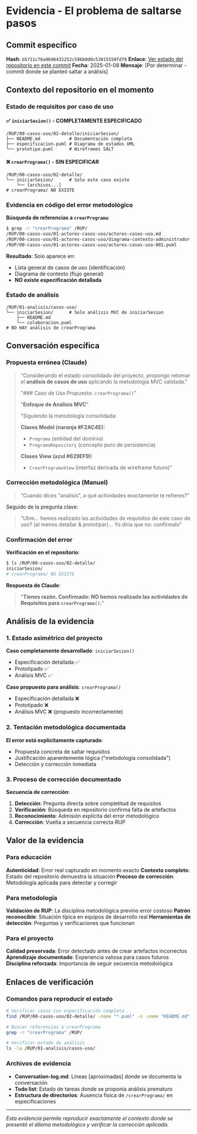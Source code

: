 # Evidencia - El problema de saltarse pasos

## Commit específico

**Hash**: `b5711c76a9b96432252c596b0d0c53815550fdf8`
**Enlace**: [Ver estado del repositorio en este commit](https://github.com/mmasias/pySigHor/tree/b5711c76a9b96432252c596b0d0c53815550fdf8)
**Fecha**: 2025-01-08
**Mensaje**: [Por determinar - commit donde se planteó saltar a análisis]

## Contexto del repositorio en el momento

### Estado de requisitos por caso de uso

#### ✅ `iniciarSesion()` - COMPLETAMENTE ESPECIFICADO
```
/RUP/00-casos-uso/02-detalle/iniciarSesion/
├── README.md           # Documentación completa
├── especificacion.puml # Diagrama de estados UML
└── prototipo.puml      # Wireframes SALT
```

#### ❌ `crearPrograma()` - SIN ESPECIFICAR
```
/RUP/00-casos-uso/02-detalle/
└── iniciarSesion/      # Solo este caso existe
    └── [archivos...]
# crearPrograma/ NO EXISTE
```

### Evidencia en código del error metodológico

**Búsqueda de referencias a `crearPrograma`**:
```bash
$ grep -r "crearPrograma" /RUP/
/RUP/00-casos-uso/01-actores-casos-uso/actores-casos-uso.md
/RUP/00-casos-uso/01-actores-casos-uso/diagrama-contexto-administrador.puml
/RUP/00-casos-uso/01-actores-casos-uso/actores-casos-uso-001.puml
```

**Resultado**: Solo aparece en:
- Lista general de casos de uso (identificación)
- Diagrama de contexto (flujo general)
- **NO existe especificación detallada**

### Estado de análisis

```
/RUP/01-analisis/casos-uso/
└── iniciarSesion/      # Solo análisis MVC de iniciarSesion
    ├── README.md
    └── colaboracion.puml
# NO HAY análisis de crearPrograma
```

## Conversación específica

### Propuesta errónea (Claude)

> "Considerando el estado consolidado del proyecto, propongo retomar el **análisis de casos de uso** aplicando la metodología MVC validada."
> 
> "### Caso de Uso Propuesto: `crearPrograma()`"
> 
> "**Enfoque de Análisis MVC**"
> 
> "Siguiendo la metodología consolidada:
> 
> **Clases Model (naranja #F2AC4E):**
> - `Programa` (entidad del dominio)
> - `ProgramaRepository` (concepto puro de persistencia)
> 
> **Clases View (azul #629EF9):**
> - `CrearProgramaView` (interfaz derivada de wireframe futuro)"

### Corrección metodológica (Manuel)

> "Cuando dices "analisis", a qué actividades exactamente te refieres?"

Seguido de la pregunta clave:

> "Uhm... hemos realizado las actividades de requisitos de este caso de uso? (al menos detallar & prototipar)... Yo diría que no: confírmalo"

### Confirmación del error

**Verificación en el repositorio**:
```bash
$ ls /RUP/00-casos-uso/02-detalle/
iniciarSesion/
# crearPrograma/ NO EXISTE
```

**Respuesta de Claude**:
> "**Tienes razón. Confirmado: NO hemos realizado las actividades de Requisitos para `crearPrograma()`.**"

## Análisis de la evidencia

### 1. Estado asimétrico del proyecto

**Caso completamente desarrollado**: `iniciarSesion()`
- Especificación detallada ✅
- Prototipado ✅  
- Análisis MVC ✅

**Caso propuesto para análisis**: `crearPrograma()`
- Especificación detallada ❌
- Prototipado ❌
- Análisis MVC ❌ (propuesto incorrectamente)

### 2. Tentación metodológica documentada

**El error está explícitamente capturado**:
- Propuesta concreta de saltar requisitos
- Justificación aparentemente lógica ("metodología consolidada")
- Detección y corrección inmediata

### 3. Proceso de corrección documentado

**Secuencia de corrección**:
1. **Detección**: Pregunta directa sobre completitud de requisitos
2. **Verificación**: Búsqueda en repositorio confirma falta de artefactos
3. **Reconocimiento**: Admisión explícita del error metodológico
4. **Corrección**: Vuelta a secuencia correcta RUP

## Valor de la evidencia

### Para educación

**Autenticidad**: Error real capturado en momento exacto
**Contexto completo**: Estado del repositorio demuestra la situación
**Proceso de corrección**: Metodología aplicada para detectar y corregir

### Para metodología

**Validación de RUP**: La disciplina metodológica previno error costoso
**Patrón reconocible**: Situación típica en equipos de desarrollo real
**Herramientas de detección**: Preguntas y verificaciones que funcionan

### Para el proyecto

**Calidad preservada**: Error detectado antes de crear artefactos incorrectos
**Aprendizaje documentado**: Experiencia valiosa para casos futuros
**Disciplina reforzada**: Importancia de seguir secuencia metodológica

## Enlaces de verificación

### Comandos para reproducir el estado

```bash
# Verificar casos con especificación completa
find /RUP/00-casos-uso/02-detalle/ -name "*.puml" -o -name "README.md"

# Buscar referencias a crearPrograma
grep -r "crearPrograma" /RUP/

# Verificar estado de análisis
ls -la /RUP/01-analisis/casos-uso/
```

### Archivos de evidencia

- **Conversation-log.md**: Líneas [aproximadas] donde se documenta la conversación
- **Todo list**: Estado de tareas donde se proponía análisis prematuro
- **Estructura de directorios**: Ausencia física de `/crearPrograma/` en especificaciones

---

*Esta evidencia permite reproducir exactamente el contexto donde se presentó el dilema metodológico y verificar la corrección aplicada.*